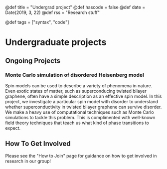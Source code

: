 @def title = "Undergrad project"
@def hascode = false
@def date = Date(2019, 3, 22)
@def rss = "Research stuff"

@def tags = ["syntax", "code"]

# Undergraduate projects

## Ongoing Projects

### Monte Carlo simulation of disordered Heisenberg model
Spin models can be used to describe a variety of phenomena in nature. Even exotic states of matter, such as superconducing twisted bilayer graphene, often have a simple description as an effective spin model. In this project, we investigate a particular spin model with disorder to understand whether superconductivity in twisted bilayer graphene can survive disorder.
We make a heavy use of computational techniques such as Monte Carlo simulations to tackle this problem. This is complimented with well-known field theory techniques that teach us what kind of phase transitions to expect.
## How To Get Involved
Please see the "How to Join" page for guidance on how to get involved in research in our group!
